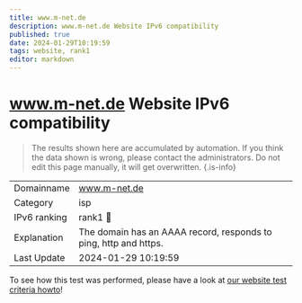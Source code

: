 ```yaml
---
title: www.m-net.de
description: www.m-net.de Website IPv6 compatibility
published: true
date: 2024-01-29T10:19:59
tags: website, rank1
editor: markdown
---
```


# www.m-net.de Website IPv6 compatibility

> The results shown here are accumulated by automation. If you think the data shown is wrong, please contact the administrators. 
> Do not edit this page manually, it will get overwritten.
{.is-info}


|   |   |
| - | - |
| Domainname | www.m-net.de
| Category | isp |
| IPv6 ranking | rank1 :1st_place_medal: |
| Explanation | The domain has an AAAA record, responds to ping, http and https. |
| Last Update | 2024-01-29 10:19:59 |

To see how this test was performed, please have a look at [our website test criteria howto](/howto/testcriteria/website)!

